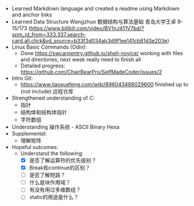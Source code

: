 - Learned Markdown language and created a readme using Markdown and anchor links
- Learned Data Structure Wangzhuo 数据结构与算法基础 青岛大学王卓 9-15/173 (https://www.bilibili.com/video/BV1nJ411V7bd/?spm_id_from=333.337.search-card.all.click&vd_source=b33f3d034ab3d9f1ee141cb81d3e203e)
- Linux Basic Commands (Odin):
    - Done https://swcarpentry.github.io/shell-novice/ working with files and directories; next week really need to finish all
    - Detailed progress: https://github.com/ChairBearPro/SelfMadeCoder/issues/2
- Intro Git:
    - https://www.liaoxuefeng.com/wiki/896043488029600 finished up to (not include) 远程仓库
- Strengthened understanding of C:
    - 指针 
    - 结构体和结构体指针
    - 字符数组
- Understanding 操作系统 - ASCII Binary Hexa
- Supplemental:
    - 理解矩阵
- Hopeful outcomes:
    - Understand the following:
        - [x] 是否了解运算符的优先级别？
        - [x] Break和continue的区别？
        - [ ] 是否了解短路？
        - [ ] 什么是块作用域？
        - [ ] 有没有用过多维数组？
        - [ ] static的用途是什么？
